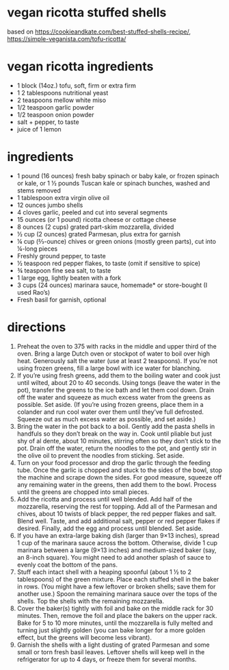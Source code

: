 # vegan ricotta stuffed shells
based on https://cookieandkate.com/best-stuffed-shells-recipe/, https://simple-veganista.com/tofu-ricotta/

# vegan ricotta ingredients
- 1 block (14oz.) tofu, soft, firm or extra firm
- 1  2 tablespoons nutritional yeast
- 2 teaspoons mellow white miso
- 1/2 teaspoon garlic powder
- 1/2 teaspoon onion powder
- salt + pepper, to taste
- juice of 1 lemon

# ingredients
- 1 pound (16 ounces) fresh baby spinach or baby kale, or frozen spinach or kale, or 1 ½ pounds Tuscan kale or spinach bunches, washed and stems removed
- 1 tablespoon extra virgin olive oil
- 12 ounces jumbo shells
- 4 cloves garlic, peeled and cut into several segments 
- 15 ounces (or 1 pound) ricotta cheese or cottage cheese
- 8 ounces (2 cups) grated part-skim mozzarella, divided
- ½ cup (2 ounces) grated Parmesan, plus extra for garnish 
- ¼ cup (⅔-ounce) chives or green onions (mostly green parts), cut into ¼-long pieces 
- Freshly ground pepper, to taste
- ½ teaspoon red pepper flakes, to taste (omit if sensitive to spice)
- ¾ teaspoon fine sea salt, to taste
- 1 large egg, lightly beaten with a fork
- 3 cups (24 ounces) marinara sauce, homemade* or store-bought (I used Rao’s)
- Fresh basil for garnish, optional

# directions
1. Preheat the oven to 375 with racks in the middle and upper third of the oven. Bring a large Dutch oven or stockpot of water to boil over high heat. Generously salt the water (use at least 2 teaspoons). If you’re not using frozen greens, fill a large bowl with ice water for blanching. 
1. If you’re using fresh greens, add them to the boiling water and cook just until wilted, about 20 to 40 seconds. Using tongs (leave the water in the pot), transfer the greens to the ice bath and let them cool down. Drain off the water and squeeze as much excess water from the greens as possible. Set aside. (If you’re using frozen greens, place them in a colander and run cool water over them until they’ve full defrosted. Squeeze out as much excess water as possible, and set aside.)
1. Bring the water in the pot back to a boil. Gently add the pasta shells in handfuls so they don’t break on the way in. Cook until pliable but just shy of al dente, about 10 minutes, stirring often so they don’t stick to the pot. Drain off the water, return the noodles to the pot, and gently stir in the olive oil to prevent the noodles from sticking. Set aside.
1. Turn on your food processor and drop the garlic through the feeding tube. Once the garlic is chopped and stuck to the sides of the bowl, stop the machine and scrape down the sides. For good measure, squeeze off any remaining water in the greens, then add them to the bowl. Process until the greens are chopped into small pieces.
1. Add the ricotta and process until well blended. Add half of the mozzarella, reserving the rest for topping. Add all of the Parmesan and chives, about 10 twists of black pepper, the red pepper flakes and salt. Blend well. Taste, and add additional salt, pepper or red pepper flakes if desired. Finally, add the egg and process until blended. Set aside.
1. If you have an extra-large baking dish (larger than 9×13 inches), spread 1 cup of the marinara sauce across the bottom. Otherwise, divide 1 cup marinara between a large (9×13 inches) and medium-sized baker (say, an 8-inch square). You might need to add another splash of sauce to evenly coat the bottom of the pans.
1. Stuff each intact shell with a heaping spoonful (about 1 ½ to 2 tablespoons) of the green mixture. Place each stuffed shell in the baker in rows. (You might have a few leftover or broken shells; save them for another use.) Spoon the remaining marinara sauce over the tops of the shells. Top the shells with the remaining mozzarella.
1. Cover the baker(s) tightly with foil and bake on the middle rack for 30 minutes. Then, remove the foil and place the bakers on the upper rack. Bake for 5 to 10 more minutes, until the mozzarella is fully melted and turning just slightly golden (you can bake longer for a more golden effect, but the greens will become less vibrant).
1. Garnish the shells with a light dusting of grated Parmesan and some small or torn fresh basil leaves. Leftover shells will keep well in the refrigerator for up to 4 days, or freeze them for several months.
